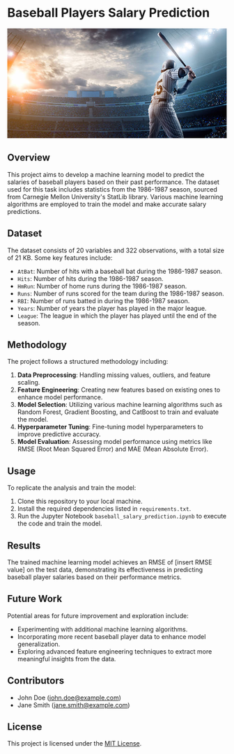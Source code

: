 # Baseball Players Salary Prediction

![Baseball](imagine.jpg)

## Overview
This project aims to develop a machine learning model to predict the salaries of baseball players based on their past performance. The dataset used for this task includes statistics from the 1986-1987 season, sourced from Carnegie Mellon University's StatLib library. Various machine learning algorithms are employed to train the model and make accurate salary predictions.

## Dataset
The dataset consists of 20 variables and 322 observations, with a total size of 21 KB. Some key features include:
- `AtBat`: Number of hits with a baseball bat during the 1986-1987 season.
- `Hits`: Number of hits during the 1986-1987 season.
- `HmRun`: Number of home runs during the 1986-1987 season.
- `Runs`: Number of runs scored for the team during the 1986-1987 season.
- `RBI`: Number of runs batted in during the 1986-1987 season.
- `Years`: Number of years the player has played in the major league.
- `League`: The league in which the player has played until the end of the season.

## Methodology
The project follows a structured methodology including:
1. **Data Preprocessing**: Handling missing values, outliers, and feature scaling.
2. **Feature Engineering**: Creating new features based on existing ones to enhance model performance.
3. **Model Selection**: Utilizing various machine learning algorithms such as Random Forest, Gradient Boosting, and CatBoost to train and evaluate the model.
4. **Hyperparameter Tuning**: Fine-tuning model hyperparameters to improve predictive accuracy.
5. **Model Evaluation**: Assessing model performance using metrics like RMSE (Root Mean Squared Error) and MAE (Mean Absolute Error).

## Usage
To replicate the analysis and train the model:
1. Clone this repository to your local machine.
2. Install the required dependencies listed in `requirements.txt`.
3. Run the Jupyter Notebook `baseball_salary_prediction.ipynb` to execute the code and train the model.

## Results
The trained machine learning model achieves an RMSE of [insert RMSE value] on the test data, demonstrating its effectiveness in predicting baseball player salaries based on their performance metrics.

## Future Work
Potential areas for future improvement and exploration include:
- Experimenting with additional machine learning algorithms.
- Incorporating more recent baseball player data to enhance model generalization.
- Exploring advanced feature engineering techniques to extract more meaningful insights from the data.

## Contributors
- John Doe (john.doe@example.com)
- Jane Smith (jane.smith@example.com)

## License
This project is licensed under the [MIT License](LICENSE).

